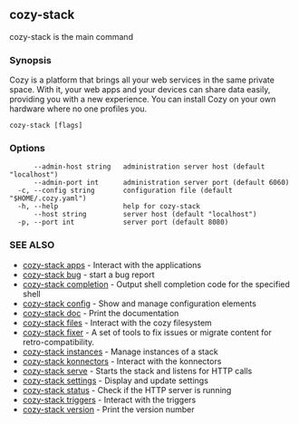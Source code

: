 ## cozy-stack

cozy-stack is the main command

### Synopsis

Cozy is a platform that brings all your web services in the same private space.
With it, your web apps and your devices can share data easily, providing you
with a new experience. You can install Cozy on your own hardware where no one
profiles you.

```
cozy-stack [flags]
```

### Options

```
      --admin-host string   administration server host (default "localhost")
      --admin-port int      administration server port (default 6060)
  -c, --config string       configuration file (default "$HOME/.cozy.yaml")
  -h, --help                help for cozy-stack
      --host string         server host (default "localhost")
  -p, --port int            server port (default 8080)
```

### SEE ALSO

* [cozy-stack apps](cozy-stack_apps.md)	 - Interact with the applications
* [cozy-stack bug](cozy-stack_bug.md)	 - start a bug report
* [cozy-stack completion](cozy-stack_completion.md)	 - Output shell completion code for the specified shell
* [cozy-stack config](cozy-stack_config.md)	 - Show and manage configuration elements
* [cozy-stack doc](cozy-stack_doc.md)	 - Print the documentation
* [cozy-stack files](cozy-stack_files.md)	 - Interact with the cozy filesystem
* [cozy-stack fixer](cozy-stack_fixer.md)	 - A set of tools to fix issues or migrate content for retro-compatibility.
* [cozy-stack instances](cozy-stack_instances.md)	 - Manage instances of a stack
* [cozy-stack konnectors](cozy-stack_konnectors.md)	 - Interact with the konnectors
* [cozy-stack serve](cozy-stack_serve.md)	 - Starts the stack and listens for HTTP calls
* [cozy-stack settings](cozy-stack_settings.md)	 - Display and update settings
* [cozy-stack status](cozy-stack_status.md)	 - Check if the HTTP server is running
* [cozy-stack triggers](cozy-stack_triggers.md)	 - Interact with the triggers
* [cozy-stack version](cozy-stack_version.md)	 - Print the version number

